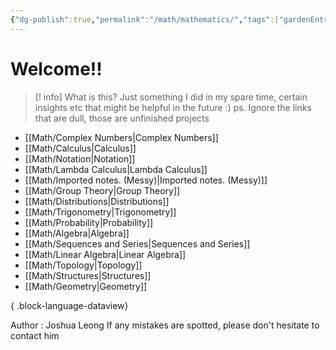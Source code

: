 ```yaml
---
{"dg-publish":true,"permalink":"/math/mathematics/","tags":["gardenEntry"]}
---
```


# Welcome!!

> [! info] What is this?
> Just something I did in my spare time, certain insights etc that might be helpful in the future :)  ps. Ignore the links that are dull, those are unfinished projects

- [[Math/Complex Numbers\|Complex Numbers]]
- [[Math/Calculus\|Calculus]]
- [[Math/Notation\|Notation]]
- [[Math/Lambda Calculus\|Lambda Calculus]]
- [[Math/Imported notes. (Messy)\|Imported notes. (Messy)]]
- [[Math/Group Theory\|Group Theory]]
- [[Math/Distributions\|Distributions]]
- [[Math/Trigonometry\|Trigonometry]]
- [[Math/Probability\|Probability]]
- [[Math/Algebra\|Algebra]]
- [[Math/Sequences and Series\|Sequences and Series]]
- [[Math/Linear Algebra\|Linear Algebra]]
- [[Math/Topology\|Topology]]
- [[Math/Structures\|Structures]]
- [[Math/Geometry\|Geometry]]

{ .block-language-dataview}

Author : Joshua Leong
If any mistakes are spotted, please don't hesitate to contact him